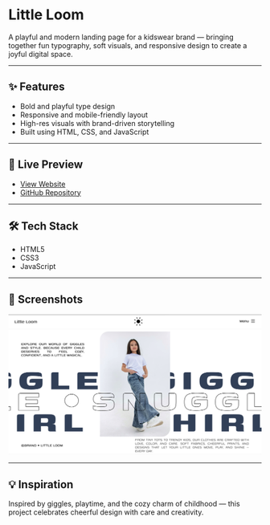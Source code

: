 # Little Loom

A playful and modern landing page for a kidswear brand — bringing together fun typography, soft visuals, and responsive design to create a joyful digital space.

---

## ✨ Features

- Bold and playful type design  
- Responsive and mobile-friendly layout  
- High-res visuals with brand-driven storytelling  
- Built using HTML, CSS, and JavaScript  

---

## 🔗 Live Preview

- [View Website](https://milanxcode.github.io/Little-Loom/)  
- [GitHub Repository](https://github.com/milanxcode/Little-Loom)

---

## 🛠 Tech Stack

- HTML5  
- CSS3  
- JavaScript  

---

## 📸 Screenshots

![Screenshot](./img/mockup.png)

---

## 💡 Inspiration

Inspired by giggles, playtime, and the cozy charm of childhood — this project celebrates cheerful design with care and creativity.

